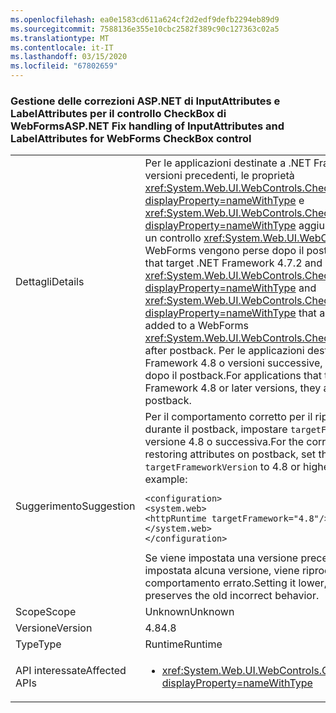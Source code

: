 ```yaml
---
ms.openlocfilehash: ea0e1583cd611a624cf2d2edf9defb2294eb89d9
ms.sourcegitcommit: 7588136e355e10cbc2582f389c90c127363c02a5
ms.translationtype: MT
ms.contentlocale: it-IT
ms.lasthandoff: 03/15/2020
ms.locfileid: "67802659"
---
```

### <a name="aspnet-fix-handling-of-inputattributes-and-labelattributes-for-webforms-checkbox-control"></a><span data-ttu-id="011eb-101">Gestione delle correzioni ASP.NET di InputAttributes e LabelAttributes per il controllo CheckBox di WebForms</span><span class="sxs-lookup"><span data-stu-id="011eb-101">ASP.NET Fix handling of InputAttributes and LabelAttributes for WebForms CheckBox control</span></span>

|   |   |
|---|---|
|<span data-ttu-id="011eb-102">Dettagli</span><span class="sxs-lookup"><span data-stu-id="011eb-102">Details</span></span>|<span data-ttu-id="011eb-103">Per le applicazioni destinate a .NET Framework 4.7.2 e versioni precedenti, le proprietà <xref:System.Web.UI.WebControls.CheckBox.InputAttributes?displayProperty=nameWithType> e <xref:System.Web.UI.WebControls.CheckBox.LabelAttributes?displayProperty=nameWithType> aggiunte a livello di codice a un controllo <xref:System.Web.UI.WebControls.CheckBox> di WebForms vengono perse dopo il postback.</span><span class="sxs-lookup"><span data-stu-id="011eb-103">For applications that target .NET Framework 4.7.2 and earlier versions, <xref:System.Web.UI.WebControls.CheckBox.InputAttributes?displayProperty=nameWithType> and <xref:System.Web.UI.WebControls.CheckBox.LabelAttributes?displayProperty=nameWithType> that are programmatically added to a WebForms <xref:System.Web.UI.WebControls.CheckBox> control are lost after postback.</span></span> <span data-ttu-id="011eb-104">Per le applicazioni destinate a .NET Framework 4.8 o versioni successive, vengono mantenute dopo il postback.</span><span class="sxs-lookup"><span data-stu-id="011eb-104">For applications that target .NET Framework 4.8 or later versions, they are preserved after postback.</span></span>|
|<span data-ttu-id="011eb-105">Suggerimento</span><span class="sxs-lookup"><span data-stu-id="011eb-105">Suggestion</span></span>|<span data-ttu-id="011eb-106">Per il comportamento corretto per il ripristino degli attributi durante il postback, impostare <code>targetFrameworkVersion</code> sulla versione 4.8 o successiva.</span><span class="sxs-lookup"><span data-stu-id="011eb-106">For the correct behavior for restoring attributes on postback, set the <code>targetFrameworkVersion</code> to 4.8 or higher.</span></span> <span data-ttu-id="011eb-107">Ad esempio:</span><span class="sxs-lookup"><span data-stu-id="011eb-107">For example:</span></span><pre><code class="lang-xml">&lt;configuration&gt;&#13;&#10;&lt;system.web&gt;&#13;&#10;&lt;httpRuntime targetFramework=&quot;4.8&quot;/&gt;&#13;&#10;&lt;/system.web&gt;&#13;&#10;&lt;/configuration&gt;&#13;&#10;</code></pre><span data-ttu-id="011eb-108">Se viene impostata una versione precedente o se non viene impostata alcuna versione, viene riprodotto il comportamento errato.</span><span class="sxs-lookup"><span data-stu-id="011eb-108">Setting it lower, or not at all, preserves the old incorrect behavior.</span></span>|
|<span data-ttu-id="011eb-109">Scope</span><span class="sxs-lookup"><span data-stu-id="011eb-109">Scope</span></span>|<span data-ttu-id="011eb-110">Unknown</span><span class="sxs-lookup"><span data-stu-id="011eb-110">Unknown</span></span>|
|<span data-ttu-id="011eb-111">Versione</span><span class="sxs-lookup"><span data-stu-id="011eb-111">Version</span></span>|<span data-ttu-id="011eb-112">4.8</span><span class="sxs-lookup"><span data-stu-id="011eb-112">4.8</span></span>|
|<span data-ttu-id="011eb-113">Type</span><span class="sxs-lookup"><span data-stu-id="011eb-113">Type</span></span>|<span data-ttu-id="011eb-114">Runtime</span><span class="sxs-lookup"><span data-stu-id="011eb-114">Runtime</span></span>|
|<span data-ttu-id="011eb-115">API interessate</span><span class="sxs-lookup"><span data-stu-id="011eb-115">Affected APIs</span></span>|<ul><li><xref:System.Web.UI.WebControls.CheckBox?displayProperty=nameWithType></li></ul>|
